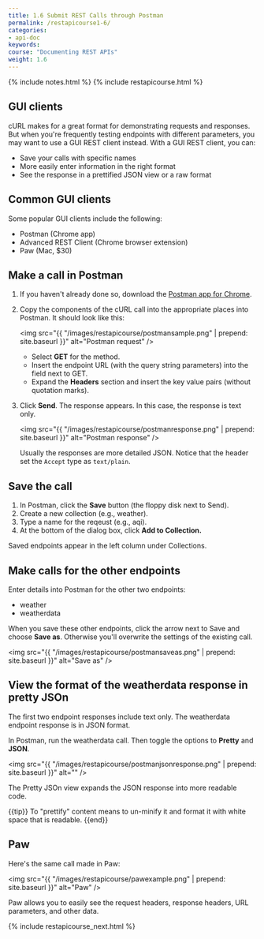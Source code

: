 ```yaml
---
title: 1.6 Submit REST Calls through Postman
permalink: /restapicourse1-6/
categories:
- api-doc
keywords: 
course: "Documenting REST APIs"
weight: 1.6
---
```

{% include notes.html %}
{% include restapicourse.html %}

## GUI clients

cURL makes for a great format for demonstrating requests and responses. But when you're frequently testing endpoints with different parameters, you may want to use a GUI REST client instead. With a GUI REST client, you can:

* Save your calls with specific names
* More easily enter information in the right format
* See the response in a prettified JSON view or a raw format

## Common GUI clients

Some popular GUI clients include the following:

* Postman (Chrome app)
* Advanced REST Client (Chrome browser extension)
* Paw (Mac, $30)

## Make a call in Postman

1. If you haven't already done so, download the [Postman app for Chrome](https://chrome.google.com/webstore/detail/postman/fhbjgbiflinjbdggehcddcbncdddomop?hl=en).
2. Copy the components of the cURL call into the appropriate places into Postman. It should look like this:
	
	<img src="{{ "/images/restapicourse/postmansample.png" | prepend: site.baseurl }}" alt="Postman request" />
	
	<ul>
	<li>Select <b>GET</b> for the method.</li>
	<li>Insert the endpoint URL (with the query string parameters) into the field next to GET.</li>
	<li>Expand the <b>Headers</b> section and insert the key value pairs (without quotation marks).</li>
	</ul>

5. Click **Send**.
	The response appears. In this case, the response is text only. 
	
	<img src="{{ "/images/restapicourse/postmanresponse.png" | prepend: site.baseurl }}" alt="Postman response" />
	
	Usually the responses are more detailed JSON. Notice that the header set the `Accept` type as `text/plain`. 
	
## Save the call
1. In Postman, click the **Save** button (the floppy disk next to Send). 
2. Create a new collection (e.g., weather). 
3. Type a name for the reqeust (e.g., aqi).
4. At the bottom of the dialog box, click **Add to Collection.**

Saved endpoints appear in the left column under Collections.

## Make calls for the other endpoints

Enter details into Postman for the other two endpoints:

* weather
* weatherdata

When you save these other endpoints, click the arrow next to Save and choose **Save as**. Otherwise you'll overwrite the settings of the existing call.

<img src="{{ "/images/restapicourse/postmansaveas.png" | prepend: site.baseurl }}" alt="Save as" />

## View the format of the weatherdata response in pretty JSOn

The first two endpoint responses include text only. The weatherdata endpoint response is in JSON format. 

In Postman, run the weatherdata call. Then toggle the options to **Pretty** and **JSON**.

<img src="{{ "/images/restapicourse/postmanjsonresponse.png" | prepend: site.baseurl }}" alt="" />

The Pretty JSOn view expands the JSON response into more readable code. 

{{tip}} To "prettify" content means to un-minify it and format it with white space that is readable. {{end}}

## Paw

Here's the same call made in Paw:

<img src="{{ "/images/restapicourse/pawexample.png" | prepend: site.baseurl }}" alt="Paw" />

Paw allows you to easily see the request headers, response headers, URL parameters, and other data.
 
{% include restapicourse_next.html %}



